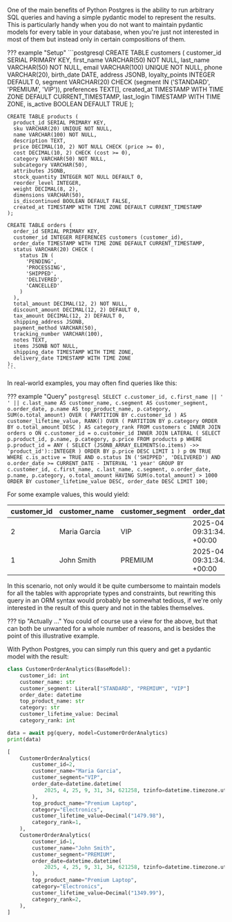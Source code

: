 One of the main benefits of Python Postgres is the ability to run arbitrary SQL queries and having a simple pydantic model
to represent the results. This is particularly handy when you do not want to maintain pydantic models for every table
in your database, when you're just not interested in most of them but instead only in certain compositions of them.

??? example "Setup"
    ```postgresql 
    CREATE TABLE customers (
      customer_id SERIAL PRIMARY KEY,
      first_name VARCHAR(50) NOT NULL,
      last_name VARCHAR(50) NOT NULL,
      email VARCHAR(100) UNIQUE NOT NULL,
      phone VARCHAR(20),
      birth_date DATE,
      address JSONB,
      loyalty_points INTEGER DEFAULT 0,
      segment VARCHAR(20) CHECK (segment IN ('STANDARD', 'PREMIUM', 'VIP')),
      preferences TEXT[],
      created_at TIMESTAMP WITH TIME ZONE DEFAULT CURRENT_TIMESTAMP,
      last_login TIMESTAMP WITH TIME ZONE,
      is_active BOOLEAN DEFAULT TRUE
    );

    CREATE TABLE products (
      product_id SERIAL PRIMARY KEY,
      sku VARCHAR(20) UNIQUE NOT NULL,
      name VARCHAR(100) NOT NULL,
      description TEXT,
      price DECIMAL(10, 2) NOT NULL CHECK (price >= 0),
      cost DECIMAL(10, 2) CHECK (cost >= 0),
      category VARCHAR(50) NOT NULL,
      subcategory VARCHAR(50),
      attributes JSONB,
      stock_quantity INTEGER NOT NULL DEFAULT 0,
      reorder_level INTEGER,
      weight DECIMAL(8, 2),
      dimensions VARCHAR(50),
      is_discontinued BOOLEAN DEFAULT FALSE,
      created_at TIMESTAMP WITH TIME ZONE DEFAULT CURRENT_TIMESTAMP
    );

    CREATE TABLE orders (
      order_id SERIAL PRIMARY KEY,
      customer_id INTEGER REFERENCES customers (customer_id),
      order_date TIMESTAMP WITH TIME ZONE DEFAULT CURRENT_TIMESTAMP,
      status VARCHAR(20) CHECK (
        status IN (
          'PENDING',
          'PROCESSING',
          'SHIPPED',
          'DELIVERED',
          'CANCELLED'
        )
      ),
      total_amount DECIMAL(12, 2) NOT NULL,
      discount_amount DECIMAL(12, 2) DEFAULT 0,
      tax_amount DECIMAL(12, 2) DEFAULT 0,
      shipping_address JSONB,
      payment_method VARCHAR(50),
      tracking_number VARCHAR(100),
      notes TEXT,
      items JSONB NOT NULL,
      shipping_date TIMESTAMP WITH TIME ZONE,
      delivery_date TIMESTAMP WITH TIME ZONE
    );
    ```

In real-world examples, you may often find queries like this:

??? example "Query"
    ```postgresql
    SELECT
        c.customer_id,
        c.first_name || ' ' || c.last_name AS customer_name,
        c.segment AS customer_segment,
        o.order_date,
        p.name AS top_product_name,
        p.category,
        SUM(o.total_amount) OVER (
            PARTITION BY
                c.customer_id
            ) AS customer_lifetime_value,
        RANK() OVER (
            PARTITION BY
                p.category
            ORDER BY
                o.total_amount DESC
            ) AS category_rank
    FROM
        customers c
            INNER JOIN orders o ON c.customer_id = o.customer_id
            INNER JOIN LATERAL (
            SELECT
                p.product_id,
                p.name,
                p.category,
                p.price
            FROM
                products p
            WHERE
                p.product_id = ANY (
                       SELECT
                           (JSONB_ARRAY_ELEMENTS(o.items) ->> 'product_id')::INTEGER
                       )
            ORDER BY
                p.price DESC
            LIMIT
                1
            ) p ON TRUE
    WHERE
        c.is_active = TRUE
      AND o.status IN ('SHIPPED', 'DELIVERED')
      AND o.order_date >= CURRENT_DATE - INTERVAL '1 year'
    GROUP BY
        c.customer_id,
        c.first_name,
        c.last_name,
        c.segment,
        o.order_date,
        p.name,
        p.category,
        o.total_amount
    HAVING
        SUM(o.total_amount) > 1000
    ORDER BY
        customer_lifetime_value DESC,
        order_date DESC
    LIMIT
        100;
    ```

For some example values, this would yield:

| customer_id | customer_name | customer_segment | order_date                        | top_product_name | category    | customer_lifetime_value | category_rank |
|:------------|:--------------|:-----------------|:----------------------------------|:-----------------|:------------|:------------------------|:--------------|
| 2           | Maria Garcia  | VIP              | 2025-04-25 09:31:34.621258 +00:00 | Premium Laptop   | Electronics | 1479.98                 | 1             |
| 1           | John Smith    | PREMIUM          | 2025-04-25 09:31:34.621258 +00:00 | Premium Laptop   | Electronics | 1349.99                 | 2             |

In this scenario, not only would it be quite cumbersome to maintain models for all the tables with appropriate types 
and constraints, but rewriting this query in an ORM syntax would probably be somewhat tedious, if we're only 
interested in the result of this query and not in the tables themselves.

??? tip "Actually ..."
    You could of course use a view for the above, but that can both be unwanted for a whole number of reasons, and is
    besides the point of this illustrative example.

With Python Postgres, you can simply run this query and get a pydantic model with the result:


```python
class CustomerOrderAnalytics(BaseModel):
    customer_id: int
    customer_name: str
    customer_segment: Literal["STANDARD", "PREMIUM", "VIP"]
    order_date: datetime
    top_product_name: str
    category: str
    customer_lifetime_value: Decimal
    category_rank: int

data = await pg(query, model=CustomerOrderAnalytics)
print(data)
```

```python
[
    CustomerOrderAnalytics(
        customer_id=2,
        customer_name="Maria Garcia",
        customer_segment="VIP",
        order_date=datetime.datetime(
            2025, 4, 25, 9, 31, 34, 621258, tzinfo=datetime.timezone.utc
        ),
        top_product_name="Premium Laptop",
        category="Electronics",
        customer_lifetime_value=Decimal("1479.98"),
        category_rank=1,
    ),
    CustomerOrderAnalytics(
        customer_id=1,
        customer_name="John Smith",
        customer_segment="PREMIUM",
        order_date=datetime.datetime(
            2025, 4, 25, 9, 31, 34, 621258, tzinfo=datetime.timezone.utc
        ),
        top_product_name="Premium Laptop",
        category="Electronics",
        customer_lifetime_value=Decimal("1349.99"),
        category_rank=2,
    ),
]
```
